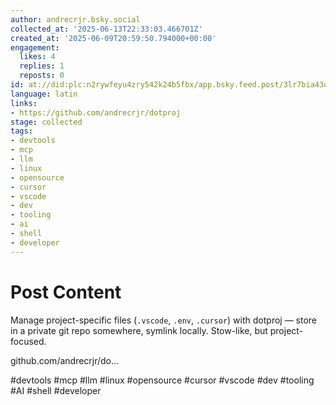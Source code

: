 ```yaml
---
author: andrecrjr.bsky.social
collected_at: '2025-06-13T22:33:03.466701Z'
created_at: '2025-06-09T20:59:50.794000+00:00'
engagement:
  likes: 4
  replies: 1
  reposts: 0
id: at://did:plc:n2rywfeyu4zry542k24b5fbx/app.bsky.feed.post/3lr7bia43qc2h
language: latin
links:
- https://github.com/andrecrjr/dotproj
stage: collected
tags:
- devtools
- mcp
- llm
- linux
- opensource
- cursor
- vscode
- dev
- tooling
- ai
- shell
- developer
---
```


# Post Content

Manage project-specific files (`.vscode`, `.env`, `.cursor`) with dotproj — store in a private git repo somewhere, symlink locally. Stow-like, but project-focused.

github.com/andrecrjr/do...

#devtools #mcp #llm #linux #opensource #cursor #vscode #dev #tooling #AI #shell #developer